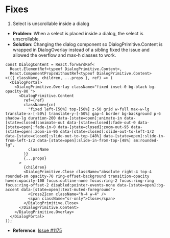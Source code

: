 # Fixes

1. Select is unscrollable inside a dialog

- **Problem**: When a select is placed inside a dialog, the select is unscrollable.
- **Solution**: Changing the dialog component so DialogPrimitive.Content is wrapped in DialogOverlay instead of a sibling fixed the issue and allowed the overflow and max-h classes to work.

```tsx
const DialogContent = React.forwardRef<
  React.ElementRef<typeof DialogPrimitive.Content>,
  React.ComponentPropsWithoutRef<typeof DialogPrimitive.Content>
>(({ className, children, ...props }, ref) => (
  <DialogPortal>
    <DialogPrimitive.Overlay className="fixed inset-0 bg-black bg-opacity-80 ">
      <DialogPrimitive.Content
        ref={ref}
        className={cn(
          "fixed left-[50%] top-[50%] z-50 grid w-full max-w-lg translate-x-[-50%] translate-y-[-50%] gap-4 border bg-background p-6 shadow-lg duration-200 data-[state=open]:animate-in data-[state=closed]:animate-out data-[state=closed]:fade-out-0 data-[state=open]:fade-in-0 data-[state=closed]:zoom-out-95 data-[state=open]:zoom-in-95 data-[state=closed]:slide-out-to-left-1/2 data-[state=closed]:slide-out-to-top-[48%] data-[state=open]:slide-in-from-left-1/2 data-[state=open]:slide-in-from-top-[48%] sm:rounded-lg",
          className
        )}
        {...props}
      >
        {children}
        <DialogPrimitive.Close className="absolute right-4 top-4 rounded-sm opacity-70 ring-offset-background transition-opacity hover:opacity-100 focus:outline-none focus:ring-2 focus:ring-ring focus:ring-offset-2 disabled:pointer-events-none data-[state=open]:bg-accent data-[state=open]:text-muted-foreground">
          <Cross2Icon className="h-4 w-4" />
          <span className="sr-only">Close</span>
        </DialogPrimitive.Close>
      </DialogPrimitive.Content>
    </DialogPrimitive.Overlay>
  </DialogPortal>
));
```

- **Reference**: [Issue #1175](https://github.com/shadcn-ui/ui/issues/1175#issuecomment-1785280203)
